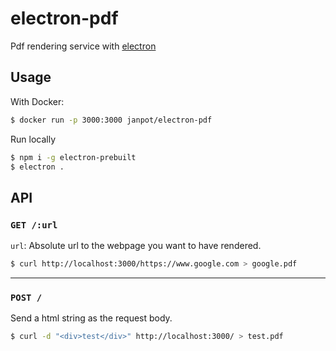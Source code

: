 # electron-pdf

Pdf rendering service with [electron](http://electron.atom.io/)

## Usage

With Docker:

```sh
$ docker run -p 3000:3000 janpot/electron-pdf
```

Run locally

```sh
$ npm i -g electron-prebuilt
$ electron .
```

## API

### `GET /:url`

`url`: Absolute url to the webpage you want to have rendered.

```sh
$ curl http://localhost:3000/https://www.google.com > google.pdf
```

<hr>

### `POST /`

Send a html string as the request body.

```sh
$ curl -d "<div>test</div>" http://localhost:3000/ > test.pdf
```
